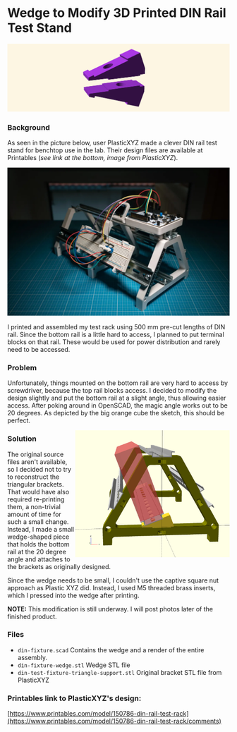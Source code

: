 # Wedge to Modify 3D Printed DIN Rail Test Stand

![](images/din-fixture-wedge.png)

### Background

As seen in the picture below, user PlasticXYZ made a clever DIN rail
test stand for benchtop use in the lab. Their design files are available
at Printables (_see link at the bottom, image from PlasticXYZ_).

![Printables DIN RAIL TEST RACK by PlasticXYZ](images/plasticxyz-din-rail-design.png)

I printed and assembled my test rack using 500 mm pre-cut lengths of DIN rail.
Since the bottom rail is a little hard to access, I planned to put terminal blocks on that rail.
These would be used for power distribution and rarely need to be accessed.

### Problem

Unfortunately, things mounted on the bottom rail are very hard to access by screwdriver, 
because the top rail blocks access. I decided to modify the design slightly and put the bottom rail at a
slight angle, thus allowing easier access. After poking around in
OpenSCAD, the magic angle works out to be 20 degrees. As depicted by 
the big orange cube the sketch, this should be perfect.

<!-- 
![Sketch showing screwdriver access](images/din-fixture.png)
-->
<img align="right" width="350" src="images/din-fixture.png" alt="Sketch showing screwdrive access">

### Solution

The original source files aren't available, so I decided not to try to
reconstruct the triangular brackets. That would have also required
re-printing them, a non-trivial amount of time for such a small change.
Instead, I made a small wedge-shaped piece that holds the bottom rail at
the 20 degree angle and attaches to the brackets as originally designed.

Since the wedge needs to be small, I couldn't use the captive square nut
approach as Plastic XYZ did. Instead, I used M5 threaded brass inserts,
which I pressed into the wedge after printing. 

**NOTE:** This modification is still underway. I will post photos later of the finished product. 

### Files

* `din-fixture.scad` Contains the wedge and a render of the entire assembly.
* `din-fixture-wedge.stl` Wedge STL file
* `din-test-fixture-triangle-support.stl` Original bracket STL file from PlasticXYZ

### Printables link to PlasticXYZ's design:

[https://www.printables.com/model/150786-din-rail-test-rack](https://www.printables.com/model/150786-din-rail-test-rack/comments)
